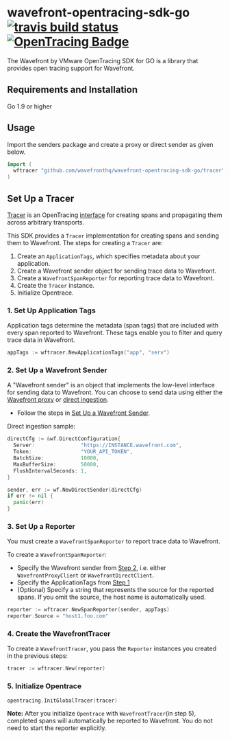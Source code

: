 # wavefront-opentracing-sdk-go [![travis build status](https://travis-ci.com/wavefrontHQ/wavefront-opentracing-sdk-python.svg?branch=master)](https://travis-ci.com/wavefrontHQ/wavefront-opentracing-sdk-go) [![OpenTracing Badge](https://img.shields.io/badge/OpenTracing-enabled-blue.svg)](http://opentracing.io)

The Wavefront by VMware OpenTracing SDK for GO is a library that provides open tracing support for Wavefront.

## Requirements and Installation

Go 1.9 or higher

## Usage

Import the senders package and create a proxy or direct sender as given below.


```go
import (
  wftracer "github.com/wavefronthq/wavefront-opentracing-sdk-go/tracer"
)
```
## Set Up a Tracer

[Tracer](https://github.com/opentracing/specification/blob/master/specification.md#tracer) is an OpenTracing [interface](https://github.com/opentracing/opentracing-java#initialization) for creating spans and propagating them across arbitrary transports.

This SDK provides a `Tracer` implementation for creating spans and sending them to Wavefront. The steps for creating a `Tracer` are:
1. Create an `ApplicationTags`, which specifies metadata about your application.
2. Create a Wavefront sender object for sending trace data to Wavefront.
3. Create a `WavefrontSpanReporter` for reporting trace data to Wavefront.
4. Create the `Tracer` instance.
5. Initialize Opentrace.

### 1. Set Up Application Tags

Application tags determine the metadata (span tags) that are included with every span reported to Wavefront. These tags enable you to filter and query trace data in Wavefront.

```go
appTags := wftracer.NewApplicationTags("app", "serv")
```

### 2. Set Up a Wavefront Sender

A "Wavefront sender" is an object that implements the low-level interface for sending data to Wavefront. You can choose to send data using either the [Wavefront proxy](https://docs.wavefront.com/proxies.html) or [direct ingestion](https://docs.wavefront.com/direct_ingestion.html).

* Follow the steps in [Set Up a Wavefront Sender](https://github.com/wavefrontHQ/wavefront-sdk-go#proxy-sender).

Direct ingestion sample:
```go
directCfg := &wf.DirectConfiguration{
  Server:               "https://INSTANCE.wavefront.com",
  Token:                "YOUR_API_TOKEN",
  BatchSize:            10000,
  MaxBufferSize:        50000,
  FlushIntervalSeconds: 1,
}

sender, err := wf.NewDirectSender(directCfg)
if err != nil {
  panic(err)
}
```

### 3. Set Up a Reporter
You must create a `WavefrontSpanReporter` to report trace data to Wavefront.

To create a `WavefrontSpanReporter`:
* Specify the Wavefront sender from [Step 2](#2-set-up-a-wavefront-sender), i.e. either `WavefrontProxyClient` or `WavefrontDirectClient`.
* Specify the ApplicationTags from [Step 1](#1-set-up-application-tags)
* (Optional) Specify a string that represents the source for the reported spans. If you omit the source, the host name is automatically used.

```GO
reporter := wftracer.NewSpanReporter(sender, appTags)
reporter.Source = "host1.foo.com"
```

### 4. Create the WavefrontTracer

To create a `WavefrontTracer`, you pass the `Reporter` instances you created in the previous steps:

```GO
tracer := wftracer.New(reporter)
```

### 5. Initialize Opentrace
```GO
opentracing.InitGlobalTracer(tracer)
```

**Note:** After you initialize `Opentrace` with `WavefrontTracer`(in step 5), completed spans will automatically be reported to Wavefront.
You do not need to start the reporter explicitly.
